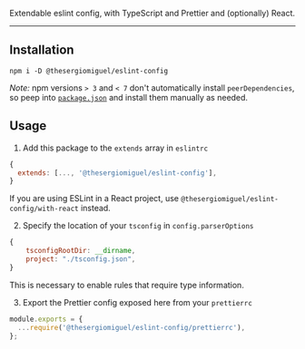 Extendable eslint config, with TypeScript and Prettier and (optionally) React.

---

## Installation

`npm i -D @thesergiomiguel/eslint-config`

*Note:* npm versions `> 3` and `< 7` don't automatically install `peerDependencies`, so peep into [`package.json`](package.json) and install them manually as needed.


## Usage

1. Add this package to the `extends` array in `eslintrc`

```javascript
{
  extends: [..., '@thesergiomiguel/eslint-config'],
}
```

If you are using ESLint in a React project, use `@thesergiomiguel/eslint-config/with-react` instead.

2. Specify the location of your `tsconfig` in `config.parserOptions`

```javascript
{
    tsconfigRootDir: __dirname,
    project: "./tsconfig.json",
}

```

This is necessary to enable rules that require type information.

3. Export the Prettier config exposed here from your `prettierrc`

```javascript
module.exports = {
  ...require('@thesergiomiguel/eslint-config/prettierrc'),
};
```
